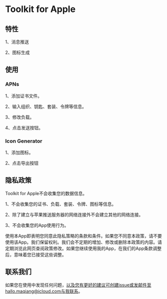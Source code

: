 # Toolkit for Apple

## 特性

1、消息推送

2、图标生成

## 使用

### APNs
1、添加证书文件。

2、输入组织、钥匙、套装、令牌等信息。

3、修改负载。

4、点击发送按钮。

### Icon Generator

1、添加图标。

2、点击导出按钮

## 隐私政策

Toolkit for Apple不会收集您的数据信息。

1、不会收集您的证书、负载、套装、令牌、图标等信息。

2、除了建立与苹果推送服务器的网络连接外不会建立其他的网络连接。

3、不会收集您的App使用行为。

使用本App即表明您同意此隐私策略的条款和条件。如果您不同意本政策，请不要使用该App。我们保留权利。我们会不定期的增加、修改或删除本政策的内容。请定期浏览此网页查阅政策修改。如果您继续使用我的App，在我们的App条款调整后，意味着您已接受这些调整。

## 联系我们

如果您在使用中发现任何问题，以及您有更好的建议可创建issue或发邮件至hallo.maqiang@icloud.com与我联系。
